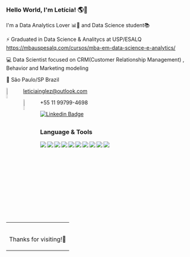 ### Hello World, I'm Letícia! 🌎👋 


I'm a Data Analytics Lover 📊💙 and Data Science student:books: 

⚡ Graduated in Data Science & Analitycs at USP/ESALQ   https://mbauspesalq.com/cursos/mba-em-data-science-e-analytics/


:computer: Data Scientist focused on CRM(Customer Relationship Management) , Behavior and Marketing modeling

:house_with_garden: São Paulo/SP Brazil


<img align='left' src="https://img.shields.io/badge/Outlook-0078D4?style=for-the-badge&logo=microsoft-outlook&logoColor=white" width="8.5%" height="8.5%"></img>leticiainglez@outlook.com

<img align='left' src="https://img.shields.io/badge/WhatsApp-25D366?style=for-the-badge&logo=whatsapp&logoColor=white" width="8.5%" height="8.5%"></img>+55 11 99799-4698

[![Linkedin Badge](https://img.shields.io/badge/-LinkedIn-blue?style=flat-square&logo=Linkedin&logoColor=white&link=https://www.linkedin.com/in/leticiainglez/)](https://www.linkedin.com/in/leticiainglez/)


<h2> </h2>

   
### Language & Tools

<img align='left' src="https://img.shields.io/badge/R-276DC3?style=for-the-badge&logo=r&logoColor=white"></img>
<img align='left' src="https://img.shields.io/badge/Python-3776AB?style=for-the-badge&logo=python&logoColor=white"></img>
<img align='left' src="https://img.shields.io/badge/SQL-00000F?style=for-the-badge&logo=SQL&logoColor=white"></img>
<img align='left' src="https://img.shields.io/badge/PowerBI-F2C811?style=for-the-badge&logo=Power%20BI&logoColor=white"></img>
<img align='left' src="https://img.shields.io/badge/Excel-217346?style=for-the-badge&logo=excel&logoColor=white"></img>
<img align='left' src="https://img.shields.io/badge/Jupyter-F37626.svg?&style=for-the-badge&logo=Jupyter&logoColor=white"></img>
<img align='left' src="https://img.shields.io/badge/MySQL-00000F?style=for-the-badge&logo=mysql&logoColor=white"></img>
<img align='left' src="https://img.shields.io/badge/PostgreSQL-316192?style=for-the-badge&logo=postgresql&logoColor=white"></img>
<img align='left' src="https://img.shields.io/badge/scikit_learn-F7931E?style=for-the-badge&logo=scikit-learn&logoColor=white"></img>
<img align='left' src="https://img.shields.io/badge/Azure_Machine_Learning-5E5C5C?style=for-the-badge&logo=Azure_Machine_Leanring&logoColor=white"></img>



<br>
<p
   <h2> </h2>
   </p>
<br>
<br>
  

<table align="center">
<row>
<td>
  
<h2> </h2>
      
Thanks for visiting!:purple_heart:

      
      
<!--
**LeticiaInglez/LeticiaInglez** is a ✨ _special_ ✨ repository because its `README.md` (this file) appears on your GitHub profile.

Here are some ideas to get you started:

- 🔭 I’m currently working on ...
- 🌱 I’m currently learning ...
- 👯 I’m looking to collaborate on ...
- 🤔 I’m looking for help with ...
- 💬 Ask me about ...
- 📫 How to reach me: ...
- 😄 Pronouns: ...
- ⚡ Fun fact: ...
-->
